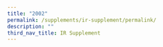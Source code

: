 ```yaml
---
title: "2002"
permalink: /supplements/ir-supplement/permalink/
description: ""
third_nav_title: IR Supplement
---
```

